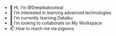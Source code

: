 - 👋 Hi, I’m @Deepikakoolwal
- 👀 I’m interested in learning advanced technologies
- 🌱 I’m currently learning Dataiku
- 💞️ I’m looking to collaborate on My Workspace
- 📫 How to reach me via pigeons 

<!---
Deepikakoolwal/Deepikakoolwal is a ✨ special ✨ repository because its `README.md` (this file) appears on your GitHub profile.
You can click the Preview link to take a look at your changes.
--->
